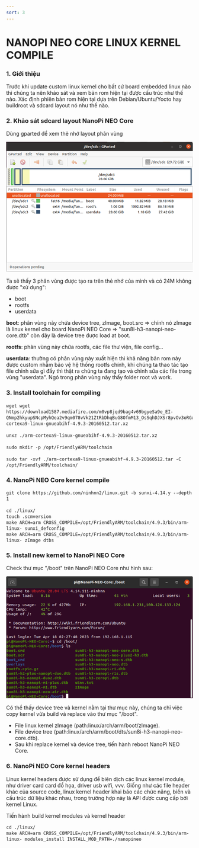 ```yaml
---
sort: 3
---
```


# NANOPI NEO CORE LINUX KERNEL COMPILE

### 1. Giới thiệu
Trước khi update custom linux kernel cho bất cứ board embedded linux nào thì chúng ta nên
khảo sát và xem bản rom hiện tại được cấu trúc như thế nào. Xác định phiên bản rom hiện tại
dựa trên Debian/Ubuntu/Yocto hay buildroot và sdcard layout nó như thế nào.

### 2. Khảo sát sdcard layout NanoPi NEO Core

Dùng gparted để xem thẻ nhớ layout phân vùng

![this screenshot](/images/sdcard-layout-nano-pi-nao-core.png)


Ta sẽ thấy 3 phân vùng được tạo ra trên thẻ nhớ của mình và có 24M không được "xử dụng":
+ boot
+ rootfs
+ userdata


<strong>boot</strong>: phân vùng này chứa device tree, zImage, boot.src
=> chính nó zImage là linux kernel cho board NanoPi NEO Core
=> "sun8i-h3-nanopi-neo-core.dtb" còn đây là device tree được load at boot.

<strong>rootfs</strong>: phân vùng này chứa rootfs, các file thư viện, file config...

<strong>userdata</strong>: thường có phân vùng này xuất hiện thì khả năng bản rom này được custom
nhằm bảo vệ hệ thống rootfs chính, khi chúng ta thao tác tạo file chỉnh sữa gì đấy thì thật ra chúng ta đang tạo và chỉnh sữa các file trong vùng "userdata". Ngó trong phân vùng này thấy folder
root và work.


### 3. Install toolchain for compiling
```
wget wget https://download1587.mediafire.com/m0vp8jqd9bag4v69bgyeSa9e_EI-QNmp2hkyupSNcpMyhQea2v9qm078vVk21ZtRbDhqBuG8OfmM13_OsSqhDJXSr8pvOv3oRGxlbiL0xmcYGxmBs88IXZq7gbzbvjb63atyYSUNmE49AuD0f4btWVj2krfhiBTJBfXjA4Q0Tg835vg/27ddz8zqgydcuig/arm-cortexa9-linux-gnueabihf-4.9.3-20160512.tar.xz

unxz ./arm-cortexa9-linux-gnueabihf-4.9.3-20160512.tar.xz

sudo mkdir -p /opt/FriendlyARM/toolchain

sudo tar -xvf ./arm-cortexa9-linux-gnueabihf-4.9.3-20160512.tar -C /opt/FriendlyARM/toolchain/
```

### 4. NanoPi NEO Core kernel compile

```shell
git clone https://github.com/ninhnn2/linux.git -b sunxi-4.14.y --depth 1

cd ./linux/
touch .scmversion
make ARCH=arm CROSS_COMPILE=/opt/FriendlyARM/toolchain/4.9.3/bin/arm-linux- sunxi_defconfig
make ARCH=arm CROSS_COMPILE=/opt/FriendlyARM/toolchain/4.9.3/bin/arm-linux- zImage dtbs
```

### 5. Install new kernel to NanoPi NEO Core

Check thư mục "/boot" trên NanoPi NEO Core như hình sau:

![this screenshot](/images/nanopi-neo-core-install-new-kernel.png)

Có thể thấy device tree và kernel nằm tại thư mục này, chúng ta chỉ việc copy kernel vừa build
và replace vào thư mục "/boot".

- File linux kernel zImage (path:linux/arch/arm/boot/zImage).
- File device tree (path:linux/arch/arm/boot/dts/sun8i-h3-nanopi-neo-core.dtb).
- Sau khi replace kernel và device tree, tiến hành reboot NanoPi NEO Core.


### 6. NanoPi NEO Core kernel headers

Linux kernel headers được sử dụng để biên dịch các linux kernel module, như driver card card đồ họa, driver usb wifi, vvv. Giống như các file header khác của source code, linux kernel header khai báo các chức năng, biến và cấu trúc dữ liệu khác nhau, trong trường hợp này là API được cung cấp bởi kernel Linux.

Tiến hành build kernel modules và kernel header

```shell
cd ./linux/
make ARCH=arm CROSS_COMPILE=/opt/FriendlyARM/toolchain/4.9.3/bin/arm-linux- modules_install INSTALL_MOD_PATH=./nanopineo
```





